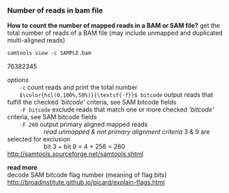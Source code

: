 ### Number of reads in bam file
__How to count the number of mapped reads in a BAM or SAM file?__
get the total number of reads of a BAM file (may include unmapped and duplicated multi-aligned reads)

```diff
samtools view -c SAMPLE.bam
```
  76382345

_options_<br>
  &emsp;&emsp;```-c```  count reads and print the total number<br>
  &emsp;&emsp;```$\color{hsl(0,100%,50%)}{\textsf{-f}}$ bitcode```  output reads that fulfill the checked _'bitcode'_ criteria, see SAM bitcode fields<br>
  &emsp;&emsp;```-F bitcode```  exclude reads that match one or more checked _'bitcode'_ criteria, see SAM bitcode fields<br>
  &emsp;&emsp;```-F 260```  output primary aligned mapped reads<br>
                      &emsp;&emsp;&emsp;&emsp;&emsp;&emsp;_read unmapped & not primary alignment criteria_ 3 & 9 are selected for exclusion<br>
                      &emsp;&emsp;&emsp;&emsp;&emsp;&emsp;bit 3 + bit 9 = 4 + 256 = 260<br>
http://samtools.sourceforge.net/samtools.shtml<br>

__read more__<br>
decode SAM bitcode flag number (meaning of flag bits)<br>
http://broadinstitute.github.io/picard/explain-flags.html<br>
